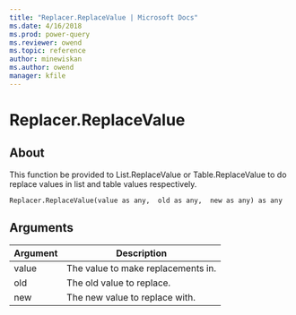 ```yaml
---
title: "Replacer.ReplaceValue | Microsoft Docs"
ms.date: 4/16/2018
ms.prod: power-query
ms.reviewer: owend
ms.topic: reference
author: minewiskan
ms.author: owend
manager: kfile
---
```

# Replacer.ReplaceValue

  
## About  
This function be provided to List.ReplaceValue or Table.ReplaceValue to do replace values in list and table values respectively.  
  
```  
Replacer.ReplaceValue(value as any,  old as any,  new as any) as any  
```  
  
## Arguments  
  
|Argument|Description|  
|------------|---------------|  
|value|The value to make replacements in.|  
|old|The old value to replace.|  
|new|The new value to replace with.|  
  
